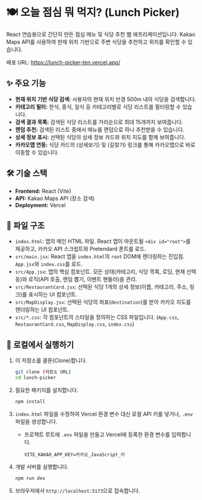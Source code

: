 # 🍽️ 오늘 점심 뭐 먹지? (Lunch Picker)

React 연습용으로 간단히 만든 점심 메뉴 및 식당 추천 웹 애프리케이션입니다.
Kakao Maps API를 사용하여 현재 위치 기반으로 주변 식당을 추천하고 위치를 확인할 수 있습니다.

배포 URL: https://lunch-picker-ten.vercel.app/

## ✨ 주요 기능

* **현재 위치 기반 식당 검색:** 사용자의 현재 위치 반경 500m 내의 식당을 검색합니다.
* **카테고리 필터:** 한식, 중식, 일식 등 카테고리별로 식당 리스트를 필터링할 수 있습니다.
* **검색 결과 목록:** 검색된 식당 리스트를 거리순으로 최대 15개까지 보여줍니다.
* **랜덤 추천:** 검색된 리스트 중에서 메뉴를 랜덤으로 하나 추천받을 수 있습니다.
* **상세 정보 표시:** 선택된 식당의 상세 정보 카드와 위치 지도를 함께 보여줍니다.
* **카카오맵 연동:** 식당 카드의 (상세보기) 및 (길찾기) 링크를 통해 카카오맵으로 바로 이동할 수 있습니다.

## 🛠️ 기술 스택

* **Frontend:** React (Vite)
* **API:** Kakao Maps API (장소 검색)
* **Deployment:** Vercel

## 📂 파일 구조

* `index.html`: 앱의 메인 HTML 파일. React 앱이 마운트될 `<div id="root">`를 제공하고, 카카오 API 스크립트와 Pretendard 폰트를 로드.
* `src/main.jsx`: React 앱을 `index.html`의 `root` DOM에 렌더링하는 진입점. `App.jsx`와 `index.css`를 로드.
* `src/App.jsx`: 앱의 핵심 컴포넌트. 모든 상태(카테고리, 식당 목록, 로딩, 현재 선택 등)와 로직(API 호출, 랜덤 뽑기, 이벤트 핸들러)을 관리.
* `src/RestaurantCard.jsx`: 선택된 식당 1개의 상세 정보(이름, 카테고리, 주소, 링크)를 표시하는 UI 컴포넌트.
* `src/MapDisplay.jsx`: 선택된 식당의 좌표(`destination`)를 받아 카카오 지도를 렌더링하는 UI 컴포넌트.
* `src/*.css`: 각 컴포넌트의 스타일을 정의하는 CSS 파일입니다. (`App.css`, `RestaurantCard.css`, `MapDisplay.css`, `index.css`)

## 🚀 로컬에서 실행하기

1.  이 저장소를 클론(Clone)합니다.
    ```bash
    git clone (저장소 URL)
    cd lunch-picker
    ```

2.  필요한 패키지를 설치합니다.
    ```bash
    npm install
    ```

3.  `index.html` 파일을 수정하여 Vercel 환경 변수 대신 로컬 API 키를 넣거나, `.env` 파일을 생성합니다.
    * 프로젝트 루트에 `.env` 파일을 만들고 Vercel에 등록한 환경 변수를 입력합니다.
        ```
        VITE_KAKAO_APP_KEY=카카오_JavaScript_키
        ```

4.  개발 서버를 실행합니다.
    ```bash
    npm run dev
    ```

5.  브라우저에서 `http://localhost:5173`으로 접속합니다.
